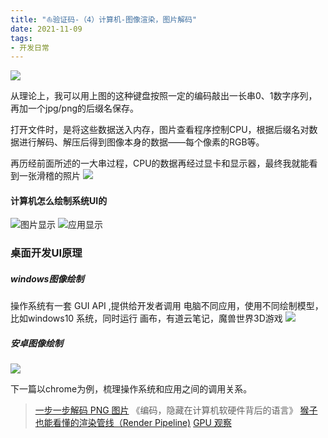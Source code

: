 ```yaml
---
title: "⛵︎验证码-（4）计算机-图像渲染，图片解码"
date: 2021-11-09
tags: 
- 开发日常
---
```

![](https://upload-images.jianshu.io/upload_images/15312191-a5635d677ddbcf13.png?imageMogr2/auto-orient/strip%7CimageView2/2/w/1240)

从理论上，我可以用上图的这种键盘按照一定的编码敲出一长串0、1数字序列，再加一个jpg/png的后缀名保存。

打开文件时，是将这些数据送入内存，图片查看程序控制CPU，根据后缀名对数据进行解码、解压后得到图像本身的数据——每个像素的RGB等。

再历经前面所述的一大串过程，CPU的数据再经过显卡和显示器，最终我就能看到一张滑稽的照片
![](https://upload-images.jianshu.io/upload_images/15312191-06f06c6fd953fd7d.png?imageMogr2/auto-orient/strip%7CimageView2/2/w/1240)

#### 计算机怎么绘制系统UI的

![图片显示](https://upload-images.jianshu.io/upload_images/15312191-c847a4ffd6cc9dc2.png?imageMogr2/auto-orient/strip%7CimageView2/2/w/1240)
![应用显示](https://upload-images.jianshu.io/upload_images/15312191-d0fdb501edca0716.png?imageMogr2/auto-orient/strip%7CimageView2/2/w/1240)

### 桌面开发UI原理
##### windows图像绘制
操作系统有一套 GUI API ,提供给开发者调用
电脑不同应用，使用不同绘制模型，比如windows10 系统，同时运行 画布，有道云笔记，魔兽世界3D游戏
![](https://upload-images.jianshu.io/upload_images/15312191-a9ba87d41f00f53a.png?imageMogr2/auto-orient/strip%7CimageView2/2/w/1240)

##### 安卓图像绘制

![](https://upload-images.jianshu.io/upload_images/15312191-4d83c4a6aa27e6e4.png?imageMogr2/auto-orient/strip%7CimageView2/2/w/1240)

下一篇以chrome为例，梳理操作系统和应用之间的调用关系。

> [一步一步解码 PNG 图片](https://vivaxyblog.github.io/2019/12/07/decode-a-png-image-with-javascript-cn.html)
《编码，隐藏在计算机软硬件背后的语言》
[猴子也能看懂的渲染管线（Render Pipeline)](https://zhuanlan.zhihu.com/p/137780634)
[GPU 观察](https://www.gpuinsight.com/)
